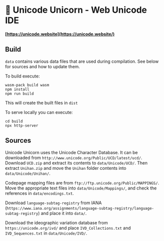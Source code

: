 # 🦄 Unicode Unicorn - Web Unicode IDE

**[https://unicode.website](https://unicode.website/)**

## Build

`data` contains various data files that are used during compilation. See below for sources and how to update them.

To build execute:

```
wasm-pack build wasm
npm install
npm run build
```

This will create the built files in `dist`

To serve locally you can execute:

```
cd build
npx http-server
```

## Sources

Unicode Unicorn uses the Unicode Character Database. It can be downloaded from `http://www.unicode.org/Public/UCD/latest/ucd/`. Download `UCD.zip` and extract its contents to `data/Unicode/UCD/`. Then extract `Unihan.zip` and move the `Unihan` folder contents into `data/Unicode/Unihan/`.

Codepage mapping files are from `ftp://ftp.unicode.org/Public/MAPPINGS/`. Move the appropriate text files into `data/Unicode/Mappings/`, and check the references in `data/encodings.txt`.

Download `language-subtag-registry` from IANA (`https://www.iana.org/assignments/language-subtag-registry/language-subtag-registry`) and place it into `data/`.

Download the ideographic variation database from `https://unicode.org/ivd/` and place `IVD_Collections.txt` and `IVD_Sequences.txt` in `data/Unicode/IVD/`.
